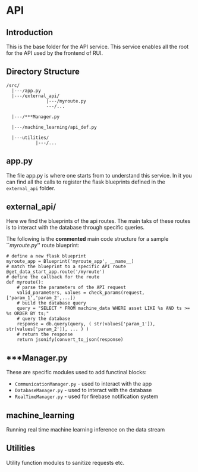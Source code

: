 # API
## Introduction
This is the base folder for the API service.
This service enables all the root for the API used by the frontend of RUI.

## Directory Structure

```
/src/
  |---/app.py
  |---/external_api/
               |---/myroute.py
               ---/...
               
  |---/***Manager.py
  
  |---/machine_learning/api_def.py
  
  |---utilities/
           |---/...
```

## app.py

The file app.py is where one starts from to understand this service.
In it you can find all the calls to register the flask blueprints defined in the `external_api` folder.

## external_api/

Here we find the blueprints of the api routes.
The main taks of these routes is to interact with the database through specific queries.

The following is the **commented** main code structure for a sample ``_myroute.py_'' route blueprint:

```
# define a new flask blueprint
myroute_app = Blueprint('myroute_app', __name__)
# match the blueprint to a specific API route
@get_data_start_app.route('/myroute')
# define the callback for the route
def myroute():
    # parse the parameters of the API request
    valid_parameters, values = check_params(request, ['param_1','param_2',...])
    # build the database query
    query = "SELECT * FROM machine_data WHERE asset LIKE %s AND ts >= %s ORDER BY ts;"
    # query the database
    response = db.query(query, ( str(values['param_1']), str(values['param_2']), ... ) )
    # return the response
    return jsonify(convert_to_json(response)
```

## ***Manager.py

These are specific modules used to add functinal blocks:

* `CommunicationManager.py` -  used to interact with the app
* `DatabaseManager.py` - used to interact with the database
* `RealTimeManager.py` - used for firebase notification system

## machine_learning

Running real time machine learning inference on the data stream

## Utilities

Utility function modules to sanitize requests etc.
